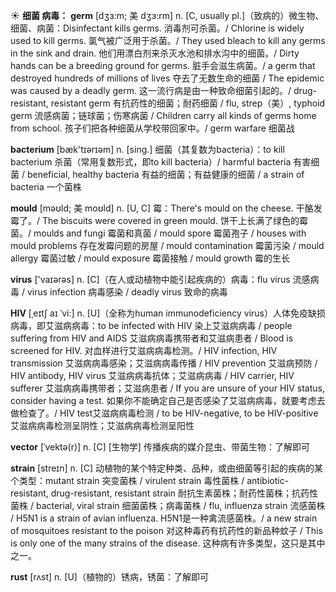☀ <span class="category">**细菌 病毒：**</span>
<span class="vocabulary">**germ**</span> [dʒɜ:m; 美 dʒɜ:rm]
<span class="definition">n. [C, usually pl.]（致病的）微生物、细菌、病菌：</span>Disinfectant kills germs. 消毒剂可杀菌。/ Chlorine is widely used to kill germs. 氯气被广泛用于杀菌。/ They used bleach to kill any germs in the sink and drain. 他们用漂白剂来杀灭水池和排水沟中的细菌。/ Dirty hands can be a breeding ground for germs. 脏手会滋生病菌。/ a germ that destroyed hundreds of millions of lives 夺去了无数生命的细菌 / The epidemic was caused by a deadly germ. 这一流行病是由一种致命细菌引起的。/ drug-resistant, resistant germ 有抗药性的细菌；耐药细菌 / flu, strep（美）, typhoid germ 流感病菌；链球菌；伤寒病菌 / Children carry all kinds of germs home from school. 孩子们把各种细菌从学校带回家中。/ germ warfare 细菌战

<span class="vocabulary">**bacterium**</span> [bæk'tɪərɪəm] 
<span class="definition">n. [sing.] 细菌（其复数为bacteria）：</span>to kill bacterium 杀菌（常用复数形式，即to kill bacteria）/ harmful bacteria 有害细菌 / beneficial, healthy bacteria 有益的细菌；有益健康的细菌 / a strain of bacteria 一个菌株
           
<span class="vocabulary">**mould**</span> [məʊld; 美 moʊld]
<span class="definition">n. [U, C] 霉：</span>There's mould on the cheese. 干酪发霉了。/ The biscuits were covered in green mould. 饼干上长满了绿色的霉菌。/ moulds and fungi 霉菌和真菌 / mould spore 霉菌孢子 / houses with mould problems 存在发霉问题的房屋 / mould contamination 霉菌污染 / mould allergy 霉菌过敏 / mould exposure 霉菌接触 / mould growth 霉的生长

<span class="vocabulary">**virus**</span> ['vaɪərəs] 
<span class="definition">n. [C]（在人或动植物中能引起疾病的）病毒：</span>flu virus 流感病毒 / virus infection 病毒感染 / deadly virus 致命的病毒
                     
<span class="vocabulary">**HIV**</span> [ˌeɪtʃ aɪ ˈvi:]
<span class="definition">n. [U]（全称为human immunodeficiency virus）人体免疫缺损病毒，即艾滋病病毒：</span>to be infected with HIV 染上艾滋病病毒 / people suffering from HIV and AIDS 艾滋病病毒携带者和艾滋病患者 / Blood is screened for HIV. 对血样进行艾滋病病毒检测。/ HIV infection, HIV transmission 艾滋病病毒感染；艾滋病病毒传播 / HIV prevention 艾滋病预防 / HIV antibody, HIV virus 艾滋病病毒抗体；艾滋病病毒 / HIV carrier, HIV sufferer 艾滋病病毒携带者；艾滋病患者 / If you are unsure of your HIV status, consider having a test. 如果你不能确定自己是否感染了艾滋病病毒，就要考虑去做检查了。/ HIV test艾滋病病毒检测 / to be HIV-negative, to be HIV-positive 艾滋病病毒检测呈阴性；艾滋病病毒检测呈阳性

<span class="vocabulary">**vector**</span> [ˈvektə(r)]
<span class="definition">n. [C] [生物学] 传播疾病的媒介昆虫、带菌生物：</span>了解即可
           
<span class="vocabulary">**strain**</span> [streɪn]
<span class="definition">n. [C] 动植物的某个特定种类、品种，或由细菌等引起的疾病的某个类型：</span>mutant strain 突变菌株 / virulent strain 毒性菌株 / antibiotic-resistant, drug-resistant, resistant strain 耐抗生素菌株；耐药性菌株；抗药性菌株 / bacterial, viral strain 细菌菌株；病毒菌株 / flu, influenza strain 流感菌株 / H5N1 is a strain of avian influenza. H5N1是一种禽流感菌株。/ a new strain of mosquitoes resistant to the poison 对这种毒药有抗药性的新品种蚊子 / This is only one of the many strains of the disease. 这种病有许多类型，这只是其中之一。
           
<span class="vocabulary">**rust**</span> [rʌst]
<span class="definition">n. [U]（植物的）锈病，锈菌：</span>了解即可

